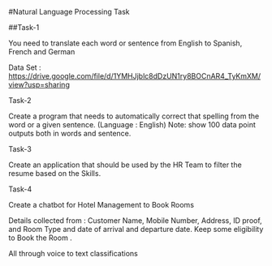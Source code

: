 #Natural Language Processing Task


##Task-1

You need to translate each word or sentence from English to Spanish, French and German 

Data Set : https://drive.google.com/file/d/1YMHJjblc8dDzUN1ry8BOCnAR4_TyKmXM/view?usp=sharing
 

Task-2

Create a program that needs to automatically correct that spelling from the word or a given sentence. (Language : English) 
Note:  show 100 data point outputs both in words and sentence. 



Task-3

Create an application that should be used by the HR Team to filter the resume based on the Skills.


Task-4

Create a chatbot for Hotel Management to Book Rooms 

Details collected from : Customer Name, Mobile Number, Address, ID proof, and Room Type and date of arrival and departure date. Keep some eligibility to Book the Room .

All through voice to text classifications
